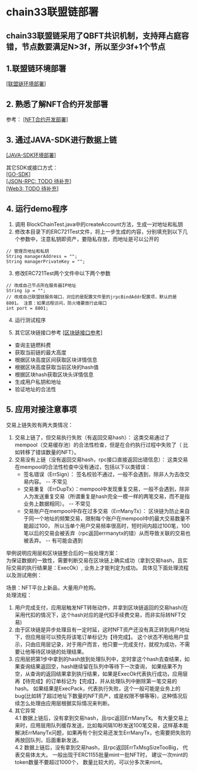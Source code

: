 # chain33联盟链部署
## chain33联盟链采用了QBFT共识机制，支持拜占庭容错，节点数要满足N>3f，所以至少3f+1个节点

## 1.联盟链环境部署  
[[联盟链环境部署]](https://chain.33.cn/document/274)   

## 2. 熟悉了解NFT合约开发部署  
参考： [[NFT合约开发部署]](https://github.com/andyYuanFZM/NFTDemo/tree/main/src/test/java/com/chain33/cn/NFT合约开发部署.md)  

## 3. 通过JAVA-SDK进行数据上链     
[[JAVA-SDK环境部署]](https://github.com/andyYuanFZM/NFTDemo/tree/main/src/test/java/com/chain33/cn/JAVA-SDK开发环境.md)  

其它SDK或接口方式：  
[[GO-SDK]](https://github.com/33cn/chain33-sdk-go)   
[[JSON-RPC: TODO 待补充]]()   
[[Web3: TODO 待补充]]()   

## 4. 运行demo程序  
1. 调用 BlockChainTest.java中的createAccount方法，生成一对地址和私钥
2. 修改本目录下的ERC721Test文件，将上一步生成的内容，分别填充到以下几个参数中，注意私钥即资产，要隐私存放，而地址是可以公开的
```  
// 管理员地址和私钥
String managerAddress = "";
String managerPrivateKey = "";
```   
3. 修改ERC721Test两个文件中以下两个参数
```  
// 改成自己节点所在服务器IP地址
String ip = "";
// 改成自己联盟链服务端口，对应的是配置文件里的jrpcBindAddr配置项，默认的是8801。 注意：如果远程访问，防火墙要放行此端口
int port = 8801;
```   
4. 运行测试程序

5. 其它区块链接口参考
[[区块链接口参考]](https://github.com/andyYuanFZM/NFTDemo/tree/main/src/test/java/com/chain33/cn/BlockChainTest.java)  
 - 查询主链燃料费  
 - 获取当前链的最大高度  
 - 根据区块高度区间获取区块详情信息  
 - 根据区块高度获取当前区块的hash值  
 - 根据区块hash获取区块头详情信息  
 - 生成用户私钥和地址  
 - 验证地址的合法性   


## 5. 应用对接注意事项   
交易上链失败有两大类情况：  
1. 交易上链了，但交易执行失败（有返回交易hash）：   这类交易通过了mempool（交易缓存池）的合法性检查，但是在合约执行过程中失败了（ 比如转移了错误数量的NFT）。
2. 交易没有上链（没有返回交易hash，rpc接口直接返回出错信息）： 这类交易在mempool的合法性检查中没有通过，包括以下以类错误：  
	- 签名错误（ErrSign）： 签名校验不通过，一般不会遇到，除非人为去改交易内容。  -- 不常见   
	- 交易重复（ErrDupTx）：mempool中发现重复交易，一般不会遇到，除非人为发送重复交易（所谓重复是hash完全一模一样的两笔交易，而不是指业务上数据相同）。 -- 不常见   
	- 交易账户在mempool中存在过多交易（ErrManyTx）： 区块链为防止来自于同一个地址的频繁交易，限制每个账户在mempool中的最大交易数量不能超过100， 所以当单个用户交易频率很高时，短时间内超过100笔，100笔以后的交易会被丢弃（rpc返回errmanytx的错）从而导致关联的交易也被丢弃。   -- 有可能会遇到   

举例说明应用层和区块链整合后的一般处理方案：  
为保证数据的一致性，需要判断交易在区块链上确实成功（拿到交易hash，且实际交易的执行结果是：ExecOk）, 业务上才能判定为成功。   具体见下面处理流程以及测试用例：  

场景：NFT平台上新品，大量用户抢购。  
处理流程：  
1. 用户完成支付，应用层触发NFT转账动作，并拿到区块链返回的交易hash(在采用代扣的情况下，这个hash对应的是代扣手续费交易，而非实际转NFT交易)  
2. 由于区块链是异步处理且有一定时延，这时NFT资产还没有真正转到用户地址下，但应用层可以预先将该笔订单标记为【待完成】。 这个状态不用给用户显示，只由应用层记录，对于用户而言，他只要一完成支付，就视为成功，不需要让他等待区块链的处理结果。  
3. 应用层把第1步中拿到的hash放到处理队列中，定时拿这个hash去查结果，如果查询结果返回空，hash继续留在队列中等待下一次查询， 如果结果不为空，从查询的返回结果拿到执行结果，如果是ExecOk代表执行成功，应用层再【待完成】的订单标记为【完成】，并从处理队列中删除第一笔交易的hash。 如果结果是ExecPack，代表执行失败，这个一般可能是业务上的bug(比如转了超过地址下数量的NFT资产，或是权限不够等等)，这种情况后续怎么处理由应用层根据实际情况来判断。    
4. 其它异常  
4.1 数据上链后，没有拿到交易hash，且rpc返回ErrManyTx。  有大量交易上来时，应用层用队列缓存发送，比如每间隔10秒发送100笔交易，这样基本能解决ErrManyTx问题，如果再有个别交易还发生ErrManyTx，也需要把失败的再放回队列，后面重新发送。  
4.2 数据上链后，没有拿到交易hash，且rpc返回ErrTxMsgSizeTooBig， 代表交易体太大。 一般出现于ERC1155批量mint一批NFT时， 建议一次mint的token数量不要超过1000个， 数量比较大的，可以分多次来mint。  
